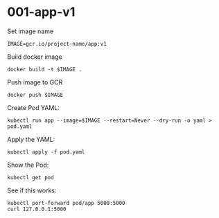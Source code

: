 # 001-app-v1

Set image name
```
IMAGE=gcr.io/project-name/app:v1
```

Build docker image
```
docker build -t $IMAGE .
```

Push image to GCR
```
docker push $IMAGE
```

Create Pod YAML:
```
kubectl run app --image=$IMAGE --restart=Never --dry-run -o yaml > pod.yaml
```

Apply the YAML:
```
kubectl apply -f pod.yaml
```

Show the Pod:
```
kubectl get pod
```

See if this works:
```
kubectl port-forward pod/app 5000:5000
curl 127.0.0.1:5000
```
